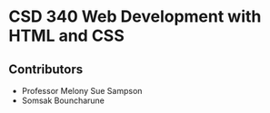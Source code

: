 # CSD 340 Web Development with HTML and CSS
## Contributors
- Professor Melony Sue Sampson
- Somsak Bouncharune
